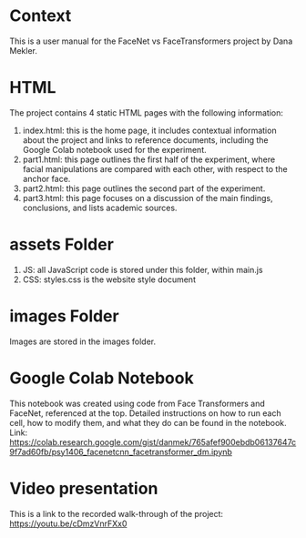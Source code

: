 # Context
This is a user manual for the FaceNet vs FaceTransformers project by Dana Mekler.

# HTML
The project contains 4 static HTML pages with the following information:
1. index.html: this is the home page, it includes contextual information about the project and links to reference documents, including the Google Colab notebook used for the experiment.
2. part1.html: this page outlines the first half of the experiment, where facial manipulations are compared with each other, with respect to the anchor face.
3. part2.html: this page outlines the second part of the experiment.
4. part3.html: this page focuses on a discussion of the main findings, conclusions, and lists academic sources.

# assets Folder
1. JS: all JavaScript code is stored under this folder, within main.js
2. CSS: styles.css is the website style document

# images Folder
Images are stored in the images folder.

# Google Colab Notebook
This notebook was created using code from Face Transformers and FaceNet, referenced at the top. Detailed instructions on how to run each cell, how to modify them, and what they do can be found in the notebook.
Link: https://colab.research.google.com/gist/danmek/765afef900ebdb06137647c9f7ad60fb/psy1406_facenetcnn_facetransformer_dm.ipynb

# Video presentation
This is a link to the recorded walk-through of the project: https://youtu.be/cDmzVnrFXx0
